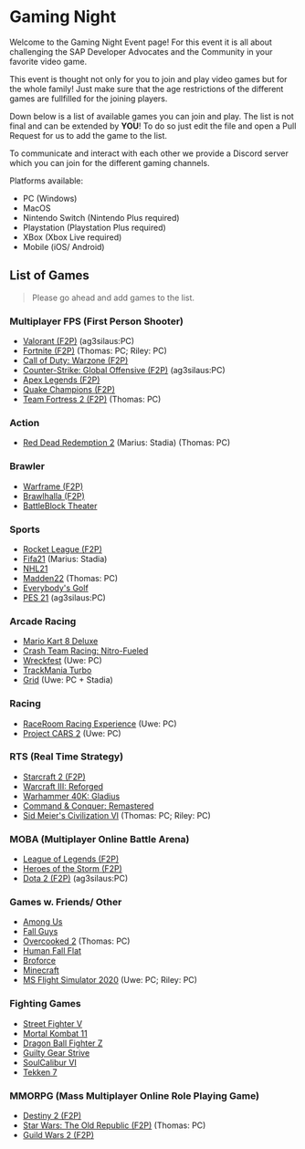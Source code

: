 # Gaming Night

Welcome to the Gaming Night Event page! For this event it is all about challenging the SAP Developer Advocates and the Community in your favorite video game.

This event is thought not only for you to join and play video games but for the whole family! Just make sure that the age restrictions of the different games are fullfilled for the joining players.

Down below is a list of available games you can join and play. The list is not final and can be extended by **YOU**! To do so just edit the file and open a Pull Request for us to add the game to the list.

To communicate and interact with each other we provide a Discord server which you can join for the different gaming channels.

Platforms available:
- PC (Windows)
- MacOS
- Nintendo Switch (Nintendo Plus required)
- Playstation (Playstation Plus required)
- XBox (Xbox Live required)
- Mobile (iOS/ Android)

## List of Games

> Please go ahead and add games to the list.

### Multiplayer FPS (First Person Shooter)
- [Valorant (F2P)](https://playvalorant.com/) (ag3silaus:PC)
- [Fortnite (F2P)](https://www.epicgames.com/fortnite/) (Thomas: PC; Riley: PC)
- [Call of Duty: Warzone (F2P)](https://www.callofduty.com/warzone)
- [Counter-Strike: Global Offensive (F2P)](https://store.steampowered.com/app/730/CounterStrike_Global_Offensive/) (ag3silaus:PC)
- [Apex Legends (F2P)](https://www.ea.com/games/apex-legends)
- [Quake Champions (F2P)](https://quake.bethesda.net/en)
- [Team Fortress 2 (F2P)](http://www.teamfortress.com/) (Thomas: PC)

### Action
- [Red Dead Redemption 2](https://www.rockstargames.com/reddeadredemption2/) (Marius: Stadia) (Thomas: PC)

### Brawler
- [Warframe (F2P)](https://www.warframe.com/)
- [Brawlhalla (F2P)](https://www.brawlhalla.com/)
- [BattleBlock Theater](https://store.steampowered.com/app/238460/BattleBlock_Theater/)

### Sports
- [Rocket League (F2P)](https://www.rocketleague.com/)
- [Fifa21](https://www.ea.com/games/fifa/fifa-21) (Marius: Stadia)
- [NHL21](https://www.ea.com/de-de/games/nhl/nhl-21)
- [Madden22](https://www.ea.com/games/madden-nfl/madden-nfl-22) (Thomas: PC)
- [Everybody's Golf](https://store.playstation.com/de-de/product/EP9000-CUSA02171_00-0011223344556677/)
- [PES 21](https://www.konami.com/wepes/2021/eu/en/pc/) (ag3silaus:PC)

### Arcade Racing
- [Mario Kart 8 Deluxe](https://www.nintendo.de/Spiele/Nintendo-Switch/Mario-Kart-8-Deluxe-1173281.html)
- [Crash Team Racing: Nitro-Fueled](https://www.crashbandicoot.com/crashteamracing)
- [Wreckfest](https://order.wreckfestgame.com/) (Uwe: PC)
- [TrackMania Turbo](https://www.ubisoft.com/de-de/game/trackmania/turbo)
- [Grid](https://www.codemasters.com/game/grid/) (Uwe: PC + Stadia)

### Racing
- [RaceRoom Racing Experience](https://game.raceroom.com) (Uwe: PC)
- [Project CARS 2](https://www.projectcarsgame.com/two/) (Uwe: PC)

### RTS (Real Time Strategy)
- [Starcraft 2 (F2P)](https://starcraft2.com/)
- [Warcraft III: Reforged](https://playwarcraft3.com/)
- [Warhammer 40K: Gladius](https://store.steampowered.com/app/489630/Warhammer_40000_Gladius__Relics_of_War/)
- [Command & Conquer: Remastered](https://www.ea.com/de-de/games/command-and-conquer/command-and-conquer-remastered)
- [Sid Meier's Civilization VI](https://civilization.com/) (Thomas: PC; Riley: PC)

### MOBA (Multiplayer Online Battle Arena)
- [League of Legends (F2P)](https://na.leagueoflegends.com/en-us/)
- [Heroes of the Storm (F2P)](https://heroesofthestorm.com/en-us/)
- [Dota 2 (F2P)](https://www.dota2.com/play) (ag3silaus:PC)

### Games w. Friends/ Other
- [Among Us](https://www.epicgames.com/store/de/p/among-us)
- [Fall Guys](https://store.steampowered.com/app/1097150/Fall_Guys_Ultimate_Knockout/)
- [Overcooked 2](https://store.steampowered.com/app/728880/Overcooked_2/) (Thomas: PC)
- [Human Fall Flat](https://store.steampowered.com/app/477160/Human_Fall_Flat/)
- [Broforce](https://www.broforcegame.com/)
- [Minecraft](https://www.minecraft.net/en-us)
- [MS Flight Simulator 2020](https://www.microsoft.com/de-de/p/microsoft-flight-simulator-standard-edition/9nxn8gf8n9ht?activetab=pivot:overviewtab) (Uwe: PC; Riley: PC)

### Fighting Games
- [Street Fighter V](https://streetfighter.com/)
- [Mortal Kombat 11](https://www.mortalkombat.com/)
- [Dragon Ball Fighter Z](https://store.steampowered.com/app/678950/DRAGON_BALL_FighterZ/)
- [Guilty Gear Strive](https://www.guiltygear.com/ggst/en/)
- [SoulCalibur VI](https://www.bandainamcoent.com/games/soulcalibur-vi)
- [Tekken 7](https://tk7.tekken.com/)

### MMORPG (Mass Multiplayer Online Role Playing Game)
- [Destiny 2 (F2P)](https://www.bungie.net/7/de/Destiny/NewLight)
- [Star Wars: The Old Republic (F2P)](https://www.swtor.com) (Thomas: PC)
- [Guild Wars 2 (F2P)](https://www.guildwars2.com/)
